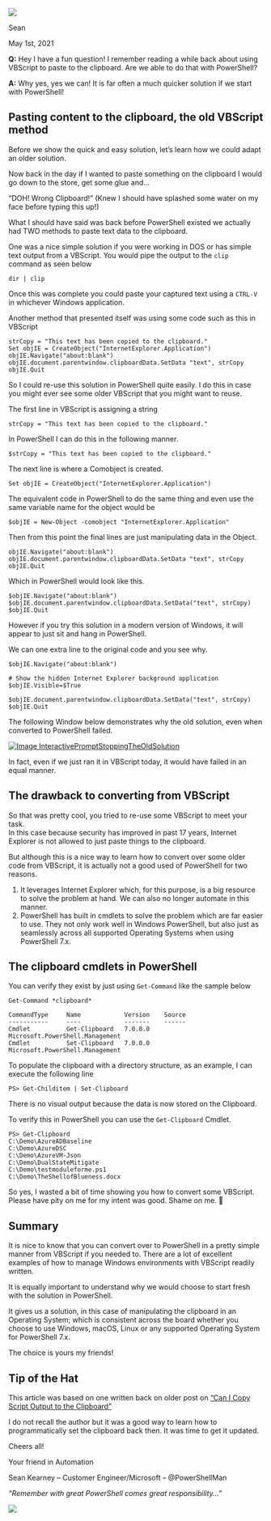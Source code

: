 ![](https://devblogs.microsoft.com/powershell-community/wp-content/uploads/sites/69/2021/03/Sean_Kearney-150x150.png)

Sean

May 1st, 2021

**Q:** Hey I have a fun question! I remember reading a while back about using VBScript to paste to the clipboard. Are we able to do that with PowerShell?

**A:** Why yes, yes we can! It is far often a much quicker solution if we start with PowerShell!

## Pasting content to the clipboard, the old VBScript method[](https://devblogs.microsoft.com/powershell-community/sending-data-to-the-clipboard-from-powershell/#pasting-content-to-the-clipboard-the-old-vbscript-method)

Before we show the quick and easy solution, let’s learn how we could adapt an older solution.

Now back in the day if I wanted to paste something on the clipboard I would go down to the store, get some glue and…

“DOH! Wrong Clipboard!” (Knew I should have splashed some water on my face before typing this up!)

What I should have said was back before PowerShell existed we actually had TWO methods to paste text data to the clipboard.

One was a nice simple solution if you were working in DOS or has simple text output from a VBScript. You would pipe the output to the `clip` command as seen below

```
dir | clip
```

Once this was complete you could paste your captured text using a `CTRL-V` in whichever Windows application.

Another method that presented itself was using some code such as this in VBScript

```
strCopy = "This text has been copied to the clipboard."
Set objIE = CreateObject("InternetExplorer.Application")
objIE.Navigate("about:blank")
objIE.document.parentwindow.clipboardData.SetData "text", strCopy
objIE.Quit
```

So I could re-use this solution in PowerShell quite easily. I do this in case you might ever see some older VBScript that you might want to reuse.

The first line in VBScript is assigning a string

```
strCopy = "This text has been copied to the clipboard."
```

In PowerShell I can do this in the following manner.

```
$strCopy = "This text has been copied to the clipboard."
```

The next line is where a Comobject is created.

```
Set objIE = CreateObject("InternetExplorer.Application")
```

The equivalent code in PowerShell to do the same thing and even use the same variable name for the object would be

```
$objIE = New-Object -comobject "InternetExplorer.Application"
```

Then from this point the final lines are just manipulating data in the Object.

```
objIE.Navigate("about:blank")
objIE.document.parentwindow.clipboardData.SetData "text", strCopy
objIE.Quit
```

Which in PowerShell would look like this.

```
$objIE.Navigate("about:blank")
$objIE.document.parentwindow.clipboardData.SetData("text", strCopy)
$objIE.Quit
```

However if you try this solution in a modern version of Windows, it will appear to just sit and hang in PowerShell.

We can one extra line to the original code and you see why.

```
$objIE.Navigate("about:blank")

# Show the hidden Internet Explorer background application
$objIE.Visible=$True

$objIE.document.parentwindow.clipboardData.SetData("text", strCopy)
$objIE.Quit
```

The following Window below demonstrates why the old solution, even when converted to PowerShell failed.

[![Image InteractivePromptStoppingTheOldSolution](https://devblogs.microsoft.com/powershell-community/wp-content/uploads/sites/69/2021/04/InteractivePromptStoppingTheOldSolution-300x217.png)](https://devblogs.microsoft.com/powershell-community/wp-content/uploads/sites/69/2021/04/InteractivePromptStoppingTheOldSolution.png)

In fact, even if we just ran it in VBScript today, it would have failed in an equal manner.

## The drawback to converting from VBScript[](https://devblogs.microsoft.com/powershell-community/sending-data-to-the-clipboard-from-powershell/#the-drawback-to-converting-from-vbscript)

So that was pretty cool, you tried to re-use some VBScript to meet your task.  
In this case because security has improved in past 17 years, Internet Explorer is not allowed to just paste things to the clipboard.

But although this is a nice way to learn how to convert over some older code from VBScript, it is actually not a good used of PowerShell for two reasons.

1.  It leverages Internet Explorer which, for this purpose, is a big resource to solve the problem at hand. We can also no longer automate in this manner.
2.  PowerShell has built in cmdlets to solve the problem which are far easier to use. They not only work well in Windows PowerShell, but also just as seamlessly across all supported Operating Systems when using PowerShell 7.x.

## The clipboard cmdlets in PowerShell[](https://devblogs.microsoft.com/powershell-community/sending-data-to-the-clipboard-from-powershell/#the-clipboard-cmdlets-in-powershell)

You can verify they exist by just using `Get-Command` like the sample below

```
Get-Command *clipboard*

CommandType     Name            Version    Source
-----------     ----            -------    ------
Cmdlet          Get-Clipboard   7.0.0.0    Microsoft.PowerShell.Management
Cmdlet          Set-Clipboard   7.0.0.0    Microsoft.PowerShell.Management
```

To populate the clipboard with a directory structure, as an example, I can execute the following line

```
PS> Get-Childitem | Set-Clipboard
```

There is no visual output because the data is now stored on the Clipboard.

To verify this in PowerShell you can use the `Get-Clipboard` Cmdlet.

```
PS> Get-Clipboard
C:\Demo\AzureADBaseline
C:\Demo\AzureDSC
C:\Demo\AzureVM-Json
C:\Demo\DualStateMitigate
C:\Demo\testmoduleforme.ps1
C:\Demo\TheShellofBlueness.docx
```

So yes, I wasted a bit of time showing you how to convert some VBScript. Please have pity on me for my intent was good. Shame on me. 🙂

## Summary[](https://devblogs.microsoft.com/powershell-community/sending-data-to-the-clipboard-from-powershell/#summary)

It is nice to know that you can convert over to PowerShell in a pretty simple manner from VBScript if you needed to. There are a lot of excellent examples of how to manage Windows environments with VBScript readily written.

It is equally important to understand why we would choose to start fresh with the solution in PowerShell.

It gives us a solution, in this case of manipulating the clipboard in an Operating System; which is consistent across the board whether you choose to use Windows, macOS, Linux or any supported Operating System for PowerShell 7.x.

The choice is yours my friends!

## Tip of the Hat[](https://devblogs.microsoft.com/powershell-community/sending-data-to-the-clipboard-from-powershell/#tip-of-the-hat)

This article was based on one written back on older post on [“Can I Copy Script Output to the Clipboard”](https://devblogs.microsoft.com/scripting/can-i-copy-script-output-to-the-clipboard/)

I do not recall the author but it was a good way to learn how to programmatically set the clipboard back then. It was time to get it updated.

Cheers all!

Your friend in Automation

Sean Kearney – Customer Engineer/Microsoft – @PowerShellMan

_“Remember with great PowerShell comes great responsibility…”_

![](https://devblogs.microsoft.com/powershell-community/wp-content/uploads/sites/69/2021/03/Sean_Kearney-150x150.png)